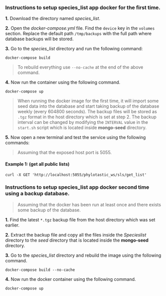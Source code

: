 ### Instructions to setup species_list app docker for the first time. 

**1.** Download the directory named *species_list*.

**2.** Open the *docker-compose.yml* file. Find the `device` key in the `volumes` section. Replace the default path `/tmp/backups` with the full path where database backups will be stored.

**3.** Go to the *species_list* directory and run the following command:

``
docker-compose build
``
> To rebuild everything use `--no-cache` at the end of the above command.

**4.** Now run the container using the following command.

``
docker-compose up
``

> When running the docker image for the first time, it will import some seed data into the database and start taking backup of the database weekly (every 604800 seconds). The backup files will be stored as `.tgz` format in the host directory which is set at step 2. The backup interval can be changed by modifying the `INTERVAL` value in the `start.sh` script which is located inside **mongo-seed** directory.

**5.** Now open a new terminal and test the service using the following commands:

> Assuming that the exposed host port is 5055. 

#### Example 1: (get all public lists)
``
curl -X GET 'http://localhost:5055/phylotastic_ws/sls/get_list'
``

### Instructions to setup species_list app docker second time using a backup database. 

> Assuming that the docker has been run at least once and there exists some backup of the database.

**1.** Find the latest `*.tgz` backup file from the host directory which was set earlier.

**2.** Extract the backup file and copy all the files inside the *Specieslist* directory to the *seed* directory that is located inside the **mongo-seed** directory. 

**3.** Go to the *species_list* directory and rebuild the image using the following command.

``
docker-compose build --no-cache
``

**4.** Now run the docker container using the following command.

``
docker-compose up
``

